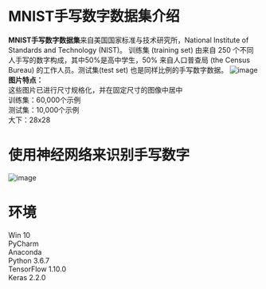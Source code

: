 # MNIST手写数字数据集介绍
**MNIST手写数字数据集**来自美国国家标准与技术研究所，National Institute of Standards and Technology (NIST)。 训练集 (training set) 由来自 250 个不同人手写的数字构成，其中50%是高中学生，50% 来自人口普查局 (the Census Bureau) 的工作人员。测试集(test set) 也是同样比例的手写数字数据。
 ![image](https://github.com/jelly-lemon/keras_mnist_0112/blob/master/other/%E6%89%8B%E5%86%99%E6%95%B0%E5%AD%97.png)
**图片特点：**  
这些图片已进行尺寸规格化，并在固定尺寸的图像中居中    
训练集：60,000个示例   
测试集：10,000个示例  
大下：28x28  
# 使用神经网络来识别手写数字
![image](https://github.com/jelly-lemon/keras_mnist_0112/blob/master/other/%E7%A5%9E%E7%BB%8F%E7%BD%91%E7%BB%9C.png)
# 环境
Win 10  
PyCharm  
Anaconda  
Python 3.6.7  
TensorFlow 1.10.0  
Keras 2.2.0  



